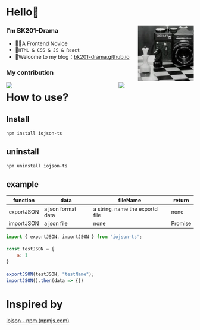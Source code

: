 # Hello👋

<img align="right" src="https://raw.githubusercontent.com/BK201-Drama/picBed/main/avatar/avatar.jpeg" style="width: 150px; height: 150px">

### I'm BK201-Drama
- 👨‍💻A Frontend Novice
- 🌱`HTML & CSS & JS & React`
- 🔭Welcome to my blog：[bk201-drama.github.io](https://bk201-drama.github.io/)


### My contribution

<img align="left" src="https://github-readme-stats.vercel.app/api?username=BK201-Drama&show_icons=true" style="display: table;width: 55%">
<img align="right" src="https://github-readme-stats.vercel.app/api/top-langs/?username=BK201-Drama&layout=compact" style="display: table;width: 40%">



# How to use?

## Install

```npm
npm install iojson-ts
```

## uninstall

```npm
npm uninstall iojson-ts
```



## example

| function   | data               | fileName                        | return       |
| ---------- | ------------------ | ------------------------------- | ------------ |
| exportJSON | a json format data | a string, name the exportd file | none         |
| importJSON | a json file        | none                            | Promise<any> |

```js
import { exportJSON, importJSON } from 'iojson-ts';

const testJSON = {
    a: 1
}

exportJSON(testJSON, "testName");
importJSON().then(data => {})
```





# Inspired by

[iojson - npm (npmjs.com)](https://www.npmjs.com/package/iojson)
